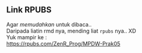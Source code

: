 ## Link RPUBS
Agar _memudahkan_ untuk dibaca..  
Daripada liatin rmd nya, mending liat `rpubs` nya.. XD    
Yuk mampir ke :  
https://rpubs.com/ZenR_Prog/MPDW-Prak05  

